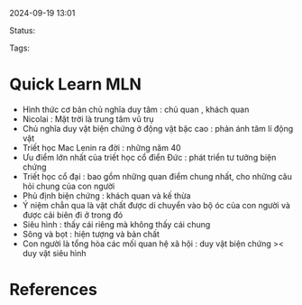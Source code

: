 
2024-09-19 13:01

Status:

Tags:


# Quick Learn MLN
- Hình thức cơ bản chủ nghĩa duy tâm : chủ quan , khách quan
- Nicolai :  Mặt trời là trung tâm vũ trụ
- Chủ nghĩa duy vật biện chứng ở động vật bậc cao : phản ánh tâm lí động vật
- Triết học Mac Lenin ra đời : những năm 40
- Ưu điểm lớn nhất của triết học cổ điển Đức : phát triển tư tưởng biện chứng
- Triết học cổ đại : bao gồm những quan điểm chung nhất, cho những câu hỏi chung của con người
- Phủ định biện chứng : khách quan và kế thừa
- Ý niệm chẳn qua là vật chất được di chuyển vào bộ óc của con người và được cải biên đi ở trong đó
- Siêu hình : thấy cái riêng mà không thấy cái chung
- Sông và bọt : hiện tượng và bản chất
- Con người là tổng hòa các mối quan hệ xã hội : duy vật biện chứng >< duy vật siêu hình
# References





